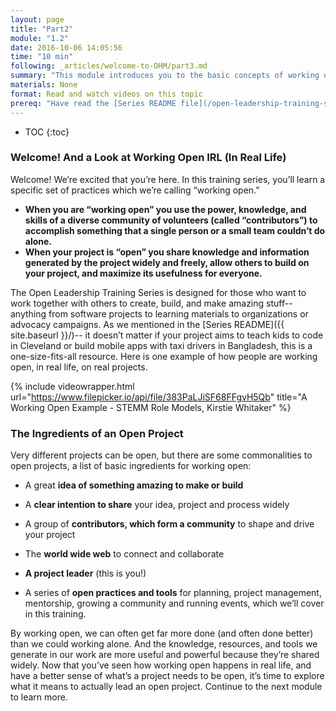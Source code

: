 ```yaml
---
layout: page
title: "Part2"
module: "1.2"
date: 2016-10-06 14:05:56
time: "10 min"
following: _articles/welcome-to-OHM/part3.md
summary: "This module introduces you to the basic concepts of working open."
materials: None
format: Read and watch videos on this topic
prereq: "Have read the [Series README file](/open-leadership-training-series/articles/readme)"
---
```

* TOC
{:toc}

### Welcome! And a Look at Working Open IRL (In Real Life)

Welcome! We’re excited that you’re here. In this training series, you’ll learn a specific set of practices which we’re calling “working open.”

*   **When you are “working open” you use the power, knowledge, and skills of a diverse community of volunteers (called “contributors”) to accomplish something that a single person or a small team couldn’t do alone.**
*   **When your project is “open” you share knowledge and information generated by the project widely and freely, allow others to build on your project, and maximize its usefulness for everyone.**

The Open Leadership Training Series is designed for those who want to work together with others to create, build, and make amazing stuff-- anything from software projects to learning materials to organizations or advocacy campaigns. As we mentioned in the [Series README]({{ site.baseurl }}/)-- it doesn’t matter if your project aims to teach kids to code in Cleveland or build mobile apps with taxi drivers in Bangladesh, this is a one-size-fits-all resource. Here is one example of how people are working open, in real life, on real projects.

{% include videowrapper.html
  url="https://www.filepicker.io/api/file/383PaLJiSF68FFgvH5Qb"
  title="A Working Open Example - STEMM Role Models, Kirstie Whitaker" %}

### The Ingredients of an Open Project

Very different projects can be open, but there are some commonalities to open projects, a list of basic ingredients for working open:

*   A great **idea of something amazing to make or build**

*   A **clear intention to share** your idea, project and process widely

*   A group of **contributors, which form a community** to shape and drive your project

*   The **world wide web** to connect and collaborate

*   **A project leader** (this is you!)

*   A series of **open practices and tools** for planning, project management, mentorship, growing a community and running events, which we’ll cover in this training.

By working open, we can often get far more done (and often done better) than we could working alone. And the knowledge, resources, and tools we generate in our work are more useful and powerful because they’re shared widely. Now that you’ve seen how working open happens in real life, and have a better sense of what’s a project needs to be open, it’s time to explore what it means to actually lead an open project. Continue to the next module to learn more.
